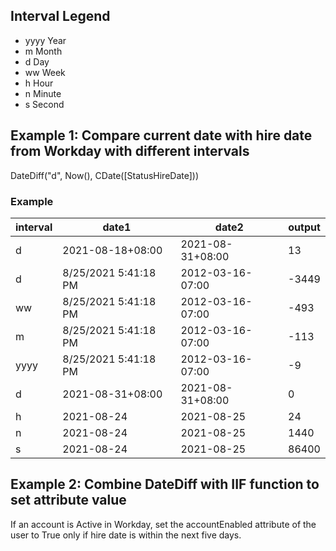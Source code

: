 ## Interval Legend
- yyyy Year
- m Month
- d Day
- ww Week
- h Hour
- n Minute
- s Second

## Example 1: Compare current date with hire date from Workday with different intervals
DateDiff("d", Now(), CDate([StatusHireDate]))

### Example
| interval | date1 | date2 | output |
|---|---|---|---|
| d | 2021-08-18+08:00 | 2021-08-31+08:00 | 13 |
| d | 8/25/2021 5:41:18 PM | 2012-03-16-07:00 | -3449 |
| ww | 8/25/2021 5:41:18 PM | 2012-03-16-07:00 | -493 |
| m | 8/25/2021 5:41:18 PM | 2012-03-16-07:00 | -113 |
| yyyy | 8/25/2021 5:41:18 PM | 2012-03-16-07:00 | -9 |
| d | 2021-08-31+08:00 | 2021-08-31+08:00 | 0 |
| h | 2021-08-24 | 2021-08-25 | 24 |
| n | 2021-08-24 | 2021-08-25 | 1440 |
| s | 2021-08-24 | 2021-08-25 | 86400 |

## Example 2: Combine DateDiff with IIF function to set attribute value
If an account is Active in Workday, set the accountEnabled attribute of the user to True only if hire date is within the next five days.